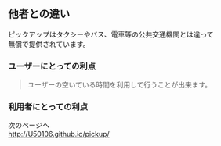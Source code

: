 ## 他者との違い  
ピックアップはタクシーやバス、電車等の公共交通機関とは違って  
無償で提供されています。  
### ユーザーにとっての利点  
>ユーザーの空いている時間を利用して行うことが出来ます。   
### 利用者にとっての利点  
>


次のページへ  
http://U50106.github.io/pickup/
